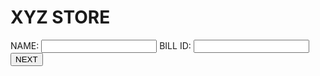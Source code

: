 <html>
<head>
<title>Bill Generation</title>
<script>
var amount = new Number();
function init(){
	var name = document.getElementById("name").value;
	var billID = document.getElementById("billID").value;
	var data = "<table border='1' > <tr> <th colspan='2'>NAME:"+name+"</th><th colspan='2'>BILL ID:"+billID+"</th></tr><tr><th >PRODUCT NAME</th><th >PRICE</th>					<th>QUANTITY</th><th >TOTAL</th></tr>                                                                  ";
	document.getElementById("bill").innerHTML = data;
	document.getElementById("content").innerHTML = "<lable>PRODUCT NAME:</lable><select name='product' id='product' required><option></option><option>A1</option>										<option>A2</option><option>A3</option><option>A4</option><option>A5</option></select><lable>PRICE:</lable><input 									type='number' name='price' id='price' required><lable>QUANTITY:</lable><input type='number' 												name='quantity' id='quantity' onchange='sum();' required><lable>TOTAL:</lable><input 													type='number' name='total' id='total'  readonly> <input type='button' value='   ADD   ' 												id='add' onclick='print1()' > <input type='button' value='   PRINT   ' id='print' 													onclick='getprint()' >";
}
function print1(){
	var product = document.getElementById("product").value;
    	var price = document.getElementById("price").value;
    	var quantity = document.getElementById("quantity").value;
    	var total = document.getElementById("total").value;
    	amount = Number(amount) +  Number(total);
  	var data = document.getElementById("bill").innerHTML;
 	data =  data.slice(0,data.length-59) ;
 	document.getElementById("bill").innerHTML = data+ "<tr ><td >"+product+"</td><td >"+price+"</td><td >"+quantity+"</td><td >"+total+"</td></tr><tr><th colspan='4'>TOTAL 							AMOUNT:"+amount+"</th></tr></table>";
}
function sum(){
	var price = document.getElementById("price").value;
    	var quantity = document.getElementById("quantity").value;
  	document.getElementById("total").value = price*quantity;
}
function getprint(){
	var original = document.body.innerHTML;
	document.body.innerHTML = document.getElementById("bill").innerHTML;
	window.print();
	document.body.innerHTML =  document.getElementById("o").innerHTML;
}
</script>
<style type="text/css">
</style>
</head>
<body >
<div id="o">
<h1>XYZ STORE</h1>
<lable>NAME:</lable>
<input type="text" name="name" id="name" required>
<lable>BILL ID:</lable>
<input type="text" name="billID" id="billID" required>
<input type="button" value="NEXT" id="next" onclick="init();" >
</div>
<br><br>
<div id="content"></div>
<br><br>
<div id="bill"></div>
</body>
</html>
